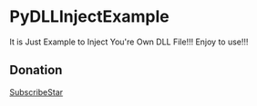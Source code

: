 # PyDLLInjectExample
It is Just Example to Inject You're Own DLL File!!! Enjoy to use!!!

## Donation

[SubscribeStar](https://www.subscribestar.com/riritofrancois)
